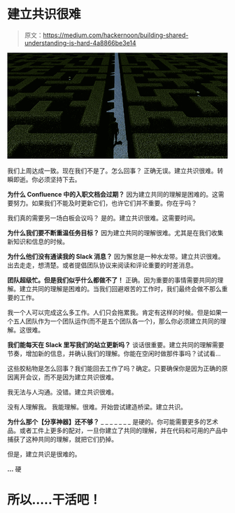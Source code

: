 # 建立共识很难

> 原文：<https://medium.com/hackernoon/building-shared-understanding-is-hard-4a8866be3e14>

![](img/a692b01b220592a32eeed6ea8233bdb4.png)

我们上周达成一致。现在我们不是了。怎么回事？
正确无误。建立共识很难。转瞬即逝。你必须坚持下去。

**为什么 Confluence 中的入职文档会过期？**
因为建立共同的理解是困难的。这需要努力。如果我们不能及时更新它们，也许它们并不重要。你在乎吗？

我们真的需要另一场白板会议吗？
是的。建立共识很难。这需要时间。

**为什么我们要不断重温任务目标？**
因为建立共同的理解很难。尤其是在我们收集新知识和信息的时候。

**为什么他们没有通读我的 Slack 消息？** 因为懈怠是一种水龙带。建立共识很难。出去走走，想清楚。或者提倡团队协议来阅读和评论重要的时差消息。

**团队超级忙。但是我们似乎什么都做不了！**
正确。因为重要的事情需要共同的理解。建立共同的理解是困难的。当我们回避艰苦的工作时，我们最终会做不那么重要的工作。

我一个人可以完成这么多工作。人们只会拖累我。肯定有这样的时候。但是如果一个五人团队作为一个团队运作(而不是五个团队各一个)，那么你必须建立共同的理解。这很难。

**我们能每天在 Slack 里写我们的站立更新吗？**
谈话很重要。建立共同的理解需要节奏，增加新的信息，并确认我们的理解。你能在空闲时做那件事吗？试试看…

这些胶粘物是怎么回事？我们能回去工作了吗？确定。只要确保你是因为正确的原因离开会议，而不是因为建立共识很难。

我无法与人沟通。没错。建立共识很难。

没有人理解我。
我能理解。很难。开始尝试建造桥梁。建立共识。

**为什么那个【分享神器】还不够？**
_ _ _ _ _ _ _ 是硬的。你可能需要更多的艺术品。或者工件上更多的配对，一旦你建立了共同的理解，并在代码和可用的产品中捕获了这种共同的理解，就把它们扔掉。

但是，建立共识是很难的。

**…**
硬

# 所以…..干活吧！